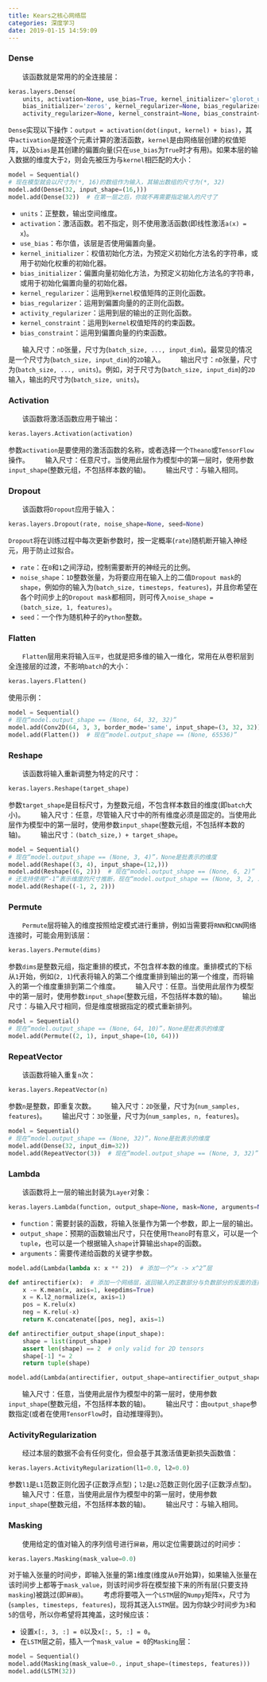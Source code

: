 ```yaml
---
title: Kears之核心网络层
categories: 深度学习
date: 2019-01-15 14:59:09
---
```

### Dense

&emsp;&emsp;该函数就是常用的的全连接层：<!--more-->

``` python
keras.layers.Dense(
    units, activation=None, use_bias=True, kernel_initializer='glorot_uniform',
    bias_initializer='zeros', kernel_regularizer=None, bias_regularizer=None,
    activity_regularizer=None, kernel_constraint=None, bias_constraint=None)
```

`Dense`实现以下操作：`output = activation(dot(input, kernel) + bias)`，其中`activation`是按逐个元素计算的激活函数，`kernel`是由网络层创建的权值矩阵，以及`bias`是其创建的偏置向量(只在`use_bias`为`True`时才有用)。如果本层的输入数据的维度大于`2`，则会先被压为与`kernel`相匹配的大小：

``` python
model = Sequential()
# 现在模型就会以尺寸为(*, 16)的数组作为输入，其输出数组的尺寸为(*, 32)
model.add(Dense(32, input_shape=(16,)))
model.add(Dense(32))  # 在第一层之后，你就不再需要指定输入的尺寸了
```

- `units`：正整数，输出空间维度。
- `activation`：激活函数。若不指定，则不使用激活函数(即线性激活`a(x) = x`)。
- `use_bias`：布尔值，该层是否使用偏置向量。
- `kernel_initializer`：权值初始化方法，为预定义初始化方法名的字符串，或用于初始化权重的初始化器。
- `bias_initializer`：偏置向量初始化方法，为预定义初始化方法名的字符串，或用于初始化偏置向量的初始化器。
- `kernel_regularizer`：运用到`kernel`权值矩阵的正则化函数。
- `bias_regularizer`：运用到偏置向量的的正则化函数。
- `activity_regularizer`：运用到层的输出的正则化函数。
- `kernel_constraint`：运用到`kernel`权值矩阵的约束函数。
- `bias_constraint`：运用到偏置向量的约束函数。

&emsp;&emsp;输入尺寸：`nD`张量，尺寸为(`batch_size, ..., input_dim`)。最常见的情况是一个尺寸为(`batch_size, input_dim`)的`2D`输入。
&emsp;&emsp;输出尺寸：`nD`张量，尺寸为(`batch_size, ..., units`)。例如，对于尺寸为(`batch_size, input_dim`)的`2D`输入，输出的尺寸为(`batch_size, units`)。

### Activation

&emsp;&emsp;该函数将激活函数应用于输出：

``` python
keras.layers.Activation(activation)
```

参数`activation`是要使用的激活函数的名称，或者选择一个`Theano`或`TensorFlow`操作。
&emsp;&emsp;输入尺寸：任意尺寸。当使用此层作为模型中的第一层时，使用参数`input_shape`(整数元组，不包括样本数的轴)。
&emsp;&emsp;输出尺寸：与输入相同。

### Dropout

&emsp;&emsp;该函数将`Dropout`应用于输入：

``` python
keras.layers.Dropout(rate, noise_shape=None, seed=None)
```

`Dropout`将在训练过程中每次更新参数时，按一定概率(`rate`)随机断开输入神经元，用于防止过拟合。

- `rate`：在`0`和`1`之间浮动，控制需要断开的神经元的比例。
- `noise_shape`：`1D`整数张量，为将要应用在输入上的二值`Dropout mask`的`shape`，例如你的输入为(`batch_size, timesteps, features`)，并且你希望在各个时间步上的`Dropout mask`都相同，则可传入`noise_shape = (batch_size, 1, features)`。
- `seed`：一个作为随机种子的`Python`整数。

### Flatten

&emsp;&emsp;`Flatten`层用来将输入`压平`，也就是把多维的输入一维化，常用在从卷积层到全连接层的过渡，不影响`batch`的大小：

``` python
keras.layers.Flatten()
```

使用示例：

``` python
model = Sequential()
# 现在“model.output_shape == (None, 64, 32, 32)”
model.add(Conv2D(64, 3, 3, border_mode='same', input_shape=(3, 32, 32)))
model.add(Flatten())  # 现在“model.output_shape == (None, 65536)”
```

### Reshape

&emsp;&emsp;该函数将输入重新调整为特定的尺寸：

``` python
keras.layers.Reshape(target_shape)
```

参数`target_shape`是目标尺寸，为整数元组，不包含样本数目的维度(即`batch`大小)。
&emsp;&emsp;输入尺寸：任意，尽管输入尺寸中的所有维度必须是固定的。当使用此层作为模型中的第一层时，使用参数`input_shape`(整数元组，不包括样本数的轴)。
&emsp;&emsp;输出尺寸：`(batch_size,) + target_shape`。

``` python
model = Sequential()
# 现在“model.output_shape == (None, 3, 4)”，None是批表示的维度
model.add(Reshape((3, 4), input_shape=(12,)))
model.add(Reshape((6, 2)))  # 现在“model.output_shape == (None, 6, 2)”
# 还支持使用“-1”表示维度的尺寸推断，现在“model.output_shape == (None, 3, 2, 2)”
model.add(Reshape((-1, 2, 2)))
```

### Permute

&emsp;&emsp;`Permute`层将输入的维度按照给定模式进行重排，例如当需要将`RNN`和`CNN`网络连接时，可能会用到该层：

``` python
keras.layers.Permute(dims)
```

参数`dims`是整数元组，指定重排的模式，不包含样本数的维度。重排模式的下标从`1`开始，例如(`2, 1`)代表将输入的第二个维度重排到输出的第一个维度，而将输入的第一个维度重排到第二个维度。
&emsp;&emsp;输入尺寸：任意。当使用此层作为模型中的第一层时，使用参数`input_shape`(整数元组，不包括样本数的轴)。
&emsp;&emsp;输出尺寸：与输入尺寸相同，但是维度根据指定的模式重新排列。

``` python
model = Sequential()
# 现在“model.output_shape == (None, 64, 10)”，None是批表示的维度
model.add(Permute((2, 1), input_shape=(10, 64)))
```

### RepeatVector

&emsp;&emsp;该函数将输入重复`n`次：

``` python
keras.layers.RepeatVector(n)
```

参数`n`是整数，即重复次数。
&emsp;&emsp;输入尺寸：`2D`张量，尺寸为(`num_samples, features`)。
&emsp;&emsp;输出尺寸：`3D`张量，尺寸为(`num_samples, n, features`)。

``` python
model = Sequential()
# 现在“model.output_shape == (None, 32)”，None是批表示的维度
model.add(Dense(32, input_dim=32))
model.add(RepeatVector(3))  # 现在“model.output_shape == (None, 3, 32)”
```

### Lambda

&emsp;&emsp;该函数将上一层的输出封装为`Layer`对象：

``` python
keras.layers.Lambda(function, output_shape=None, mask=None, arguments=None)
```

- `function`：需要封装的函数，将输入张量作为第一个参数，即上一层的输出。
- `output_shape`：预期的函数输出尺寸，只在使用`Theano`时有意义，可以是一个`tuple`，也可以是一个根据输入`shape`计算输出`shape`的函数。
- `arguments`：需要传递给函数的关键字参数。

``` python
model.add(Lambda(lambda x: x ** 2))  # 添加一个“x -> x^2”层

def antirectifier(x):  # 添加一个网络层，返回输入的正数部分与负数部分的反面的连接
    x -= K.mean(x, axis=1, keepdims=True)
    x = K.l2_normalize(x, axis=1)
    pos = K.relu(x)
    neg = K.relu(-x)
    return K.concatenate([pos, neg], axis=1)

def antirectifier_output_shape(input_shape):
    shape = list(input_shape)
    assert len(shape) == 2  # only valid for 2D tensors
    shape[-1] *= 2
    return tuple(shape)

model.add(Lambda(antirectifier, output_shape=antirectifier_output_shape))
```

&emsp;&emsp;输入尺寸：任意，当使用此层作为模型中的第一层时，使用参数`input_shape`(整数元组，不包括样本数的轴)。
&emsp;&emsp;输出尺寸：由`output_shape`参数指定(或者在使用`TensorFlow`时，自动推理得到)。

### ActivityRegularization

&emsp;&emsp;经过本层的数据不会有任何变化，但会基于其激活值更新损失函数值：

``` python
keras.layers.ActivityRegularization(l1=0.0, l2=0.0)
```

参数`l1`是`L1`范数正则化因子(正数浮点型)；`l2`是`L2`范数正则化因子(正数浮点型)。
&emsp;&emsp;输入尺寸：任意，当使用此层作为模型中的第一层时，使用参数`input_shape`(整数元组，不包括样本数的轴)。
&emsp;&emsp;输出尺寸：与输入相同。

### Masking

&emsp;&emsp;使用给定的值对输入的序列信号进行`屏蔽`，用以定位需要跳过的时间步：

``` python
keras.layers.Masking(mask_value=0.0)
```

对于输入张量的时间步，即输入张量的第`1`维度(维度从`0`开始算)，如果输入张量在该时间步上都等于`mask_value`，则该时间步将在模型接下来的所有层(只要支持`masking`)被跳过(即`屏蔽`)。
&emsp;&emsp;考虑将要喂入一个`LSTM`层的`Numpy`矩阵`x`，尺寸为(`samples, timesteps, features`)，现将其送入`LSTM`层。因为你缺少时间步为`3`和`5`的信号，所以你希望将其掩盖，这时候应该：

- 设置`x[:, 3, :] = 0`以及`x[:, 5, :] = 0`。
- 在`LSTM`层之前，插入一个`mask_value = 0`的`Masking`层：

``` python
model = Sequential()
model.add(Masking(mask_value=0., input_shape=(timesteps, features)))
model.add(LSTM(32))
```